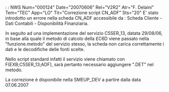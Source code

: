  :  : NWS Num="000124" Date="20070606" Rel="V2R2" Atr="F. Delaini" Tem="TEC" App="LO" Tit="Correzione script CN_ADF" Sts="20"
E' stato introdotto un errore nella scheda CN_ADF accessibile da : 
Scheda Cliente - Dati Contabili - Disponibilità Finanziaria.

In seguito ad una implementazione del servizio C5SER_13, datata 29/08/06, in base alla quale il metodo di calcolo della £C6D viene passato nella "funzione.metodo" del servizio stesso, la scheda non carica correttamente i dati e le decodifiche delle fonti scelte.

Nello script standard infatti il servizio viene chiamato con F(EXB;C5SER_13;ADF), sarà pertanto necessario aggiungere ".DET" nel metodo.

La correzione è disponibile nella SMEUP_DEV a partire dalla data 07.06.2007 